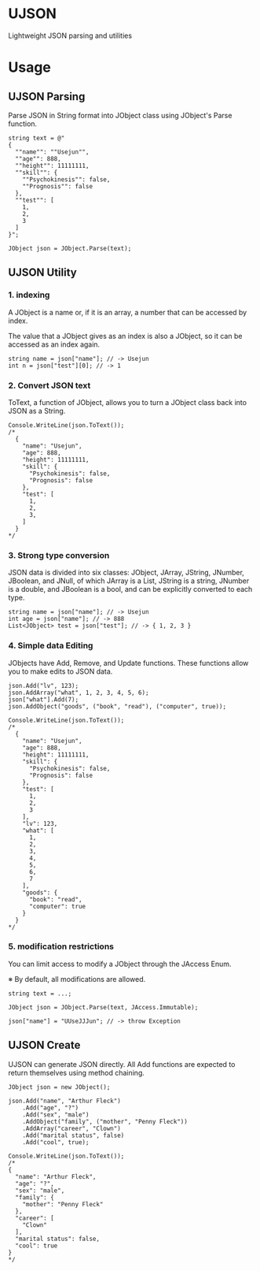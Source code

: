 # UJSON
Lightweight JSON parsing and utilities <br/>

# Usage
## UJSON Parsing
Parse JSON in String format into JObject class using JObject's Parse function. 
```
string text = @"
{
  ""name"": ""Usejun"",
  ""age"": 888,
  ""height"": 11111111,
  ""skill"": {
    ""Psychokinesis"": false,
    ""Prognosis"": false
  },
  ""test"": [
    1,
    2,
    3
  ]
}";
  
JObject json = JObject.Parse(text);
```


## UJSON Utility
### 1. indexing
A JObject is a name or, if it is an array, a number that can be accessed by index.

The value that a JObject gives as an index is also a JObject, so it can be accessed as an index again.

```
string name = json["name"]; // -> Usejun
int n = json["test"][0]; // -> 1
```

### 2. Convert JSON text
ToText, a function of JObject, allows you to turn a JObject class back into JSON as a String.

```
Console.WriteLine(json.ToText());
/*
  {
    "name": "Usejun",
    "age": 888,
    "height": 11111111,
    "skill": {
      "Psychokinesis": false,
      "Prognosis": false
    },
    "test": [
      1,
      2,
      3,
    ]
  }
*/
```

### 3. Strong type conversion
JSON data is divided into six classes: JObject, JArray, JString, JNumber, JBoolean, and JNull, of which JArray is a List<JObject>, JString is a string, JNumber is a double, and JBoolean is a bool, and can be explicitly converted to each type.

```
string name = json["name"]; // -> Usejun
int age = json["name"]; // -> 888
List<JObject> test = json["test"]; // -> { 1, 2, 3 }
```

### 4. Simple data Editing
JObjects have Add, Remove, and Update functions. These functions allow you to make edits to JSON data.

```
json.Add("lv", 123);
json.AddArray("what", 1, 2, 3, 4, 5, 6);
json["what"].Add(7);
json.AddObject("goods", ("book", "read"), ("computer", true));

Console.WriteLine(json.ToText());
/*
  {
    "name": "Usejun",
    "age": 888,
    "height": 11111111,
    "skill": {
      "Psychokinesis": false,
      "Prognosis": false
    },
    "test": [
      1,
      2,
      3
    ],
    "lv": 123,
    "what": [
      1,
      2,
      3,
      4,
      5,
      6,
      7
    ],
    "goods": {
      "book": "read",
      "computer": true
    }
  }
*/

```

### 5. modification restrictions
You can limit access to modify a JObject through the JAccess Enum.

※ By default, all modifications are allowed.

```
string text = ...;

JObject json = JObject.Parse(text, JAccess.Immutable);

json["name"] = "UUseJJJun"; // -> throw Exception   

```

## UJSON Create
UJSON can generate JSON directly. All Add functions are expected to return themselves using method chaining.

```
JObject json = new JObject();

json.Add("name", "Arthur Fleck")
    .Add("age", "?")
    .Add("sex", "male")
    .AddObject("family", ("mother", "Penny Fleck"))
    .AddArray("career", "Clown")
    .Add("marital status", false)
    .Add("cool", true);

Console.WriteLine(json.ToText());
/*
{
  "name": "Arthur Fleck",
  "age": "?",
  "sex": "male",
  "family": {
    "mother": "Penny Fleck"
  },
  "career": [
    "Clown"
  ],
  "marital status": false,
  "cool": true
}
*/
```
